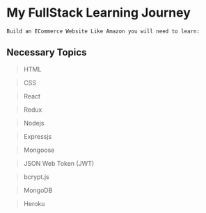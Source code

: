 # My FullStack Learning Journey

    Build an ECommerce Website Like Amazon you will need to learn:

## Necessary Topics

> HTML

> CSS

> React

> Redux

> Nodejs

> Expressjs

> Mongoose

> JSON Web Token (JWT)

> bcrypt.js

> MongoDB

> Heroku


